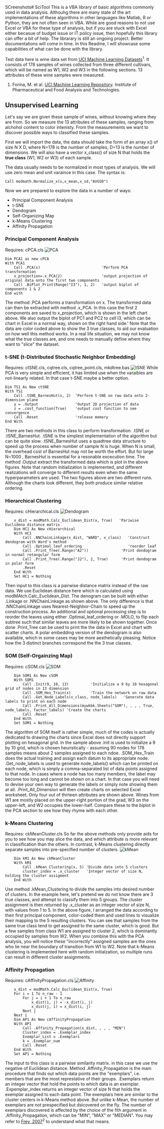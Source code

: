  SCreenshots\# SciTool
This is a VBA library of basic algorithms commonly used in data analysis. Althouhg there are many state of the art implementations of these algorithms in other languages like Matlab, R or Python, they are not often seen in VBA. While are good reasons to not use Excel or VBA for these type of analysis, but if you are stuck with Excel either becasue of budget issue or IT policy issue, then hopefully this library can offer a bit of help.
The librarary is still an ongoing project. Better documentations will come in time.
In this Readme, I will showcase some capabilities of what can be done with the library.

Test data here is wine data set from [UCI Machine Learning Datasets](https://archive.ics.uci.edu/ml/datasets.html)<sup>1</sup>. It consists of 178 samples of wines collected from three different cultivars, which will be named as W1, W2 and W3 in the following sections. 13 attributes of these wine samples were measured.

1. Forina, M. et al. [UCI Machine Learning Repository](http://archive.ics.uci.edu/ml). Institute of Pharmaceutical and Food Analysis and Technologies. 

## Unsupervised Learning
Let's say we are given these sample of wines, without knowing where they are from. So we measure the 13 attributes of these samples, ranging from alchohol content to color intenisty. From the measurements we want to discover possible ways to classified these samples.

First we will import the data, the data should take the form of an array x() of size N X D, where N=178 is the number of samples, D=13 is the number of dimensions. We will also have a vector x_class() of size N that holds the **true class** (W1, W2 or W3) of each sample.

The data usually needs to be normalized in most types of analysis. We will use zero mean and unit varaince in this case. The syntax is:
```
Call modmath.Normalize_x(x,x_mean,x_sd,"AVGSD")
```
Now we are prepared to explore the data in a number of ways:
 - Principal Component Analysis
 - t-SNE
 - Dendogram
 - Self-Organizing Map
 - k-Means Clustering
 - Affinity Propagation

### Principal Component Analysis
Requires: cPCA.cls
![PCA](Screenshots/PCA.jpg)
```
Dim PCA1 as new cPCA
With PCA1
    Call .PCA(x)                            'Perform PCA transformation
    x_projection=.x_PCA(2)                  'output projection of original data onto the first two components
    Call .BiPlot_Print(Range("I3"), 1, 2)   'output biplot of components 1 & 2
End with
```
The method .PCA performs a transformation on x. The transformed data can then be extracted with method .x_PCA. In this case the first 2 components are saved to x_projection, which is shown in the left chart above. We also output the biplot of PC1 and PC2 to cell I3, which can be chart in Excel in a normal way, shown on the right hand side.'
Note that the data are color coded above to show the 3 true classes, to aid our evaluation on how well this method works. In a real life situation, we may not know what the true classes are, and one needs to manually define where they want to "slice" the dataset.

### t-SNE (t-Distributed Stochastic Neighbor Embedding)
Requires: ctSNE.cls, cqtree.cls, cqtree_point.cls, mkdtree.bas
![tSNE](Screenshots/tSNE.jpg)
While PCA is very simple and efficient, it has limited use when the varaibles are not-linearly related. In that case t-SNE maybe a better option.
```
Dim TS1 As New ctSNE
With TS1
    Call .tSNE_BarnesHut(x, 2)  'Perform t-SNE on raw data onto 2-dimension plane
    y = .Output                 'Output 2D projection of data
    z = .cost_function(True)    'output cost function to see convergence
    Call .Reset                 'release memory
End With
```
There are two methods in this class to perform transformation: .tSNE or .tSNE_BarnesHut. .tSNE is the simplest implementation of the algorithm but can be quite slow. .tSNE_BarnesHut uses a quadtree data structure to speed up the process when number of sample N is huge. When N is small, the overhead cost of BarnesHut may not be worth the effort. But for large N~1000 , BarnesHut is essential for a resonable excecution time. The method .Output extract the transformed data which is plot in the above figures.
Note that random initialization is implemented, and different realizations will converge to different results even when the same hyperparameters are used. The two figures above are two different runs. Although the charts look different, they both produce similar relative ordering.

### Hierarchical Clustering
Requires: cHierarchical.cls
![Dendogram](Screenshots/Dendogram.jpg)
```
    x_dist = modMath.Calc_Euclidean_Dist(x, True)   'Pariwise Euclidena distance matrix
    Dim HC1 As New cHierarchical
    With HC1
        Call .NNChainLinkage(x_dist, "WARD", x_class)   'Construct dendogram with Ward's method
        Call .Optimal_leaf_ordering                     'reorder leaf
        Call .Print_Tree(.Range("A2"))               'Print dendogram in normal retangular form
        Call .Print_Tree(.Range("J2"), 2, True)      'Print dendogram in polar form
        .Reset
    End With
    Set HC1 = Nothing
```
Then input to this class is a pairwise distance matrix instead of the raw data. We use Euclidean distance here which is calculated using modMAtch.Calc_Euclidean_Dist. The denogram can be built with either .Linkage or .NNChainLinkage as shown above. The only difference is that .NNChainLinkage uses Nearest-Neighbor-Chain to speed up the construction process.
An additional and optional processing step is to reorder the leaves using either .Optimal_leaf_ordering or .MOLO, to flip each subtree such that similar leaves are more likely to be shown together.
Once done .Print_Tree can be used to print the the data in Excel and chart with scatter charts. A polar embedding version of the dendogram is also available, which in some cases may be more aesthetically pleasing. Notice how the 3 distinct branches correspond the the 3 true classes.

### SOM (Self-Orgainzing Map)
Requires: cSOM.cls
![SOM](Screenshots/SOM.jpg)
```
    Dim SOM1 As New cSOM
    With SOM1
        Call .Init(9, 10, 13)          'Initialize a 9 by 10 hexagonal grid of nodes in 13 dimension
        Call .SOM_Hex_Train(x)         'Train the network on raw data
        Call .Get_Node_Labels(x_class, node_labels)   'Generate data labels to print on each node
        Call .Print_All_Dimensions(mywkbk.Sheets("SOM"), , , , True, node_labels, factor_labels) 'Create the charts
        Call .Reset
    End With
    Set SOM1 = Nothing
```
The algorithm of SOM itself is rather simple, much of the codes is actually dedicated to drawing the charts since Excel does not directly support plotting on hexagonal grid.
In the sample above .Init is used to initialize a 9 by 10 grid, which is chosen heuristically -  assuming 90 nodes for 178 samples means about 2 samples assigned to each ndoe.
.SOM_Hex_Train does the actual training and assign each datum to its appropriate node.
.Get_node_labels is used to generate node_labels() which can be printed on each node, which is simply a comma-separated list of data points assigned to that node. In cases where a node has too many members, the label may become too long and cannot be shown on a chart. In that case you will need to devise your own way to generate the labels or simply note showing them at all.
.Print_All_Dimension will then create charts on selected Excel worksheet.
Only four out of thirteen attributes are shown above. Wines from W1 are mostly placed on the upper-right portion of the grad, W3 on the upper-left, and W2 occupies the lower-half. Compare these to the biplot in the PCA section to see how they rhyme with each other.

### k-Means Clustering
Requires: ckMeanCluster.cls
So far the above methods only provide aids for you to see how you may slice the data, and which attribute is more relevant in classification than the others. In contrast, k-Means clustering directly separate samples into pre-specified number of clusters.
![kMean](Screenshots/kMean.jpg)
```
    Dim kM1 As New ckMeanCluster
    With kM1
        Call .kMean_Clustering(x, 5) 'Divide data into 5 clusters
        cluster_index = .x_cluster   'Integer vector of size N, holding the cluster assigment
    End With
```
Use method .kMean_Clustering to divide the samples into desired number of clusters. In the example here, let's pretend we do not know there are 3 true classes, and attempt to classify them into 5 groups. The cluster assignment is then returned by .x_cluster as an integer vector of size N, with values from 1 to 5.
In the above figure, I arranged the data according to their first principal component, color-coded them and used lines to visualize their mapping to the 5 resulting clusters. You can see that samples from the same true class tend to get assigned to the same cluster, which is good. But a few samples from class W1 are assigned to cluster 2, which is dominantly occupied by samples from W2. When you combine this with the PCA analysis, you will notice these "incorrectly" assigned samples are the ones who lie near the boundary of transition from W1 to W2.
Note that k-Means clustering is implemented here with random initialzation, so multiple runs can result in different cluster assignments.

### Affinity Propagation
Requires: cAffinityPropagation.cls
![Affinity](Screenshots/Affinity.jpg)
```
    x_dist = modMath.Calc_Euclidean_Dist(x, True)
    For i = 1 To n_raw - 1
        For j = i + 1 To n_raw
            x_dist(i, j) = -x_dist(i, j)
            x_dist(j, i) = x_dist(i, j)
        Next j
    Next i
    Dim AP1 As New cAffinityPropagation
    With AP1
        Call .Affinity_Propagation(x_dist, , , , "MIN")
        Cluster_index = .Exemplar_index
        Exemplar_List = .Exemplars
        k = .Exemplar_num
        Call .Reset
    End With
    Set AP1 = Nothing
```
The input to this class is a pairwise similarity matrix. in this case we use the negative of Euclidean distance.
Method .Affinity_Propagation is the main procedure that finds out which data points are the "exemplars", i.e. members that are the most represtative of their groups. .Exemplars return an integer vector that hold the points to which data is an exemplar. .Expemplar_index returns an integer vector of size N that holds the exemplar assigned to each data point.
The exemplars here are similar to the cluster centers in k-Means method above. But unlike k-Mean, the number of exemplars are not prespecified but dsicovered on the fly. The number of exemplars discovered is affected by the choice of the fith argument in .Affinity_Propagation, which can be "MIN", "MAX" or "MEDIAN". You may refer to [Frey, 2007](http://www.psi.toronto.edu/affinitypropagation/FreyDueckScience07.pdf)<sup>2</sup> to understand what that means.
